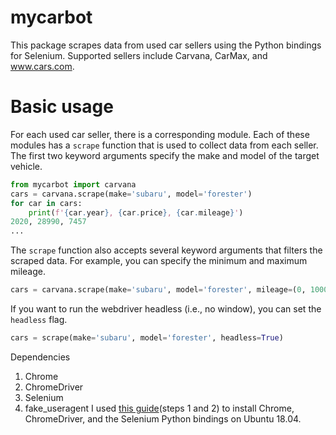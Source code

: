 # mycarbot
This package scrapes data from used car sellers using the Python bindings for Selenium. Supported sellers include Carvana, CarMax, and www.cars.com.

# Basic usage
For each used car seller, there is a corresponding module. Each of these modules has a `scrape` function that is used to collect data from each seller. The first two keyword arguments specify the make and model of the target vehicle.
```Python
from mycarbot import carvana
cars = carvana.scrape(make='subaru', model='forester')
for car in cars:
    print(f'{car.year}, {car.price}, {car.mileage}')
2020, 28990, 7457
... 
```

The `scrape` function also accepts several keyword arguments that filters the scraped data. For example, you can specify the minimum and maximum mileage.
```Python
cars = carvana.scrape(make='subaru', model='forester', mileage=(0, 100000))
``` 

If you want to run the webdriver headless (i.e., no window), you can set the `headless` flag.
```Python
cars = scrape(make='subaru', model='forester', headless=True)
```

Dependencies
1. Chrome
2. ChromeDriver
3. Selenium
4. fake_useragent
I used [this guide](https://tecadmin.net/setup-selenium-chromedriver-on-ubuntu/)(steps 1 and 2) to install Chrome, ChromeDriver, and the Selenium Python bindings on Ubuntu 18.04.
